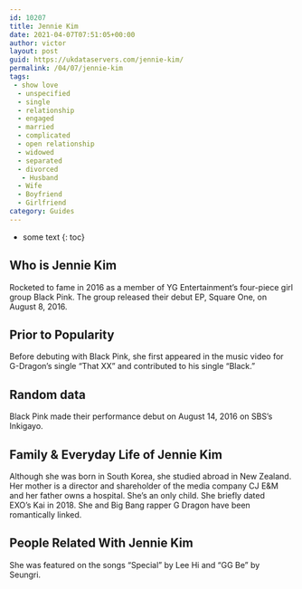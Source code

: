 ```yaml
---
id: 10207
title: Jennie Kim
date: 2021-04-07T07:51:05+00:00
author: victor
layout: post
guid: https://ukdataservers.com/jennie-kim/
permalink: /04/07/jennie-kim
tags:
 - show love
  - unspecified
  - single
  - relationship
  - engaged
  - married
  - complicated
  - open relationship
  - widowed
  - separated
  - divorced
   - Husband
  - Wife
  - Boyfriend
  - Girlfriend
category: Guides
---
```


* some text
{: toc}


## Who is Jennie Kim



Rocketed to fame in 2016 as a member of YG Entertainment&#8217;s four-piece girl group Black Pink. The group released their debut EP, Square One, on August 8, 2016.  

                
                
                
## Prior to Popularity



Before debuting with Black Pink, she first appeared in the music video for G-Dragon&#8217;s single &#8220;That XX&#8221; and contributed to his single &#8220;Black.&#8221; 

                
                
                
## Random data



Black Pink made their performance debut on August 14, 2016 on SBS&#8217;s Inkigayo. 

                
                
                
## Family & Everyday Life of Jennie Kim



Although she was born in South Korea, she studied abroad in New Zealand. Her mother is a director and shareholder of the media company CJ E&M and her father owns a hospital. She&#8217;s an only child. She briefly dated EXO&#8217;s Kai in 2018. She and Big Bang rapper G Dragon have been romantically linked.

                
                
                
## People Related With Jennie Kim



She was featured on the songs &#8220;Special&#8221; by Lee Hi and &#8220;GG Be&#8221; by Seungri. 

                
              
            
          
          
          